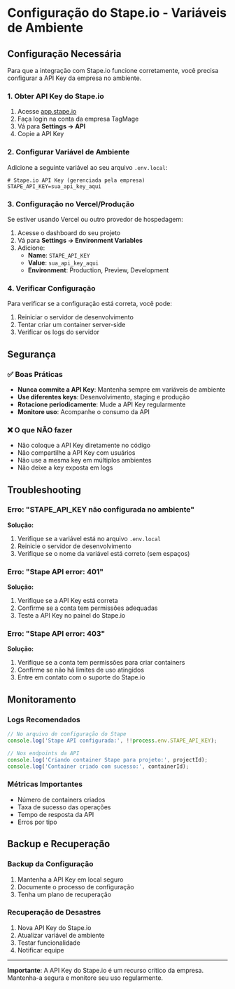 # Configuração do Stape.io - Variáveis de Ambiente

## Configuração Necessária

Para que a integração com Stape.io funcione corretamente, você precisa configurar a API Key da empresa no ambiente.

### 1. Obter API Key do Stape.io

1. Acesse [app.stape.io](https://app.stape.io)
2. Faça login na conta da empresa TagMage
3. Vá para **Settings → API**
4. Copie a API Key

### 2. Configurar Variável de Ambiente

Adicione a seguinte variável ao seu arquivo `.env.local`:

```env
# Stape.io API Key (gerenciada pela empresa)
STAPE_API_KEY=sua_api_key_aqui
```

### 3. Configuração no Vercel/Produção

Se estiver usando Vercel ou outro provedor de hospedagem:

1. Acesse o dashboard do seu projeto
2. Vá para **Settings → Environment Variables**
3. Adicione:
   - **Name**: `STAPE_API_KEY`
   - **Value**: `sua_api_key_aqui`
   - **Environment**: Production, Preview, Development

### 4. Verificar Configuração

Para verificar se a configuração está correta, você pode:

1. Reiniciar o servidor de desenvolvimento
2. Tentar criar um container server-side
3. Verificar os logs do servidor

## Segurança

### ✅ Boas Práticas

- **Nunca commite a API Key**: Mantenha sempre em variáveis de ambiente
- **Use diferentes keys**: Desenvolvimento, staging e produção
- **Rotacione periodicamente**: Mude a API Key regularmente
- **Monitore uso**: Acompanhe o consumo da API

### ❌ O que NÃO fazer

- Não coloque a API Key diretamente no código
- Não compartilhe a API Key com usuários
- Não use a mesma key em múltiplos ambientes
- Não deixe a key exposta em logs

## Troubleshooting

### Erro: "STAPE_API_KEY não configurada no ambiente"

**Solução:**
1. Verifique se a variável está no arquivo `.env.local`
2. Reinicie o servidor de desenvolvimento
3. Verifique se o nome da variável está correto (sem espaços)

### Erro: "Stape API error: 401"

**Solução:**
1. Verifique se a API Key está correta
2. Confirme se a conta tem permissões adequadas
3. Teste a API Key no painel do Stape.io

### Erro: "Stape API error: 403"

**Solução:**
1. Verifique se a conta tem permissões para criar containers
2. Confirme se não há limites de uso atingidos
3. Entre em contato com o suporte do Stape.io

## Monitoramento

### Logs Recomendados

```javascript
// No arquivo de configuração do Stape
console.log('Stape API configurada:', !!process.env.STAPE_API_KEY);

// Nos endpoints da API
console.log('Criando container Stape para projeto:', projectId);
console.log('Container criado com sucesso:', containerId);
```

### Métricas Importantes

- Número de containers criados
- Taxa de sucesso das operações
- Tempo de resposta da API
- Erros por tipo

## Backup e Recuperação

### Backup da Configuração

1. Mantenha a API Key em local seguro
2. Documente o processo de configuração
3. Tenha um plano de recuperação

### Recuperação de Desastres

1. Nova API Key do Stape.io
2. Atualizar variável de ambiente
3. Testar funcionalidade
4. Notificar equipe

---

**Importante**: A API Key do Stape.io é um recurso crítico da empresa. Mantenha-a segura e monitore seu uso regularmente. 